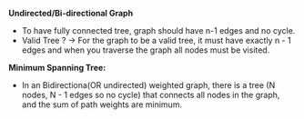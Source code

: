 **Undirected/Bi-directional Graph**

 * To have fully connected tree, graph should have n-1 edges and no cycle. 
 * Valid Tree ? -> For the graph to be a valid tree, it must have exactly n - 1 edges and when you traverse the graph all nodes must be visited. 


**Minimum Spanning Tree:** 
  * In an Bidirectiona(OR undirected) weighted graph, there is a tree (N nodes, N - 1 edges so no cycle) that connects all nodes in the graph, and the sum of path weights are minimum.
